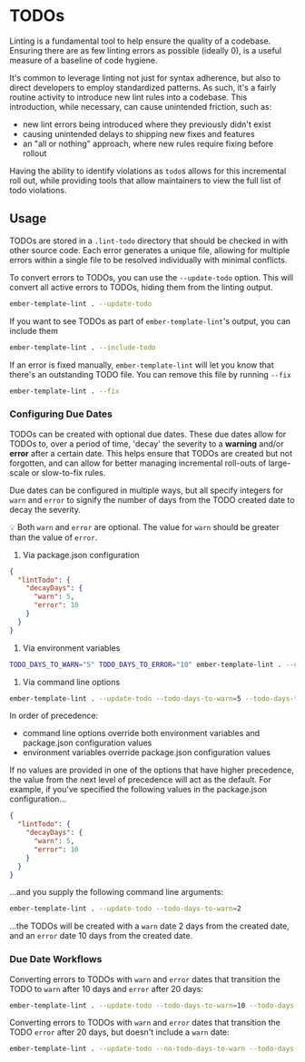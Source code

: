 # TODOs

Linting is a fundamental tool to help ensure the quality of a codebase. Ensuring there are as few linting errors as possible (ideally 0), is a useful measure of a baseline of code hygiene.

It's common to leverage linting not just for syntax adherence, but also to direct developers to employ standardized patterns. As such, it's a fairly routine activity to introduce new lint rules into a codebase. This introduction, while necessary, can cause unintended friction, such as:

- new lint errors being introduced where they previously didn't exist
- causing unintended delays to shipping new fixes and features
- an "all or nothing" approach, where new rules require fixing before rollout

Having the ability to identify violations as `todo`s allows for this incremental roll out, while providing tools that allow maintainers to view the full list of todo violations.

## Usage

TODOs are stored in a `.lint-todo` directory that should be checked in with other source code. Each error generates a unique file, allowing for multiple errors within a single file to be resolved individually with minimal conflicts.

To convert errors to TODOs, you can use the `--update-todo` option. This will convert all active errors to TODOs, hiding them from the linting output.

```bash
ember-template-lint . --update-todo
```

If you want to see TODOs as part of `ember-template-lint`'s output, you can include them

```bash
ember-template-lint . --include-todo
```

If an error is fixed manually, `ember-template-lint` will let you know that there's an outstanding TODO file. You can remove this file by running `--fix`

```bash
ember-template-lint . --fix
```

### Configuring Due Dates

TODOs can be created with optional due dates. These due dates allow for TODOs to, over a period of time, 'decay' the severity to a **warning** and/or **error** after a certain date. This helps ensure that TODOs are created but not forgotten, and can allow for better managing incremental roll-outs of large-scale or slow-to-fix rules.

Due dates can be configured in multiple ways, but all specify integers for `warn` and `error` to signify the number of days from the TODO created date to decay the severity.

:bulb: Both `warn` and `error` are optional. The value for `warn` should be greater than the value of `error`.

1. Via package.json configuration

```json
{
  "lintTodo": {
    "decayDays": {
      "warn": 5,
      "error": 10
    }
  }
}
```

1. Via environment variables

```bash
TODO_DAYS_TO_WARN="5" TODO_DAYS_TO_ERROR="10" ember-template-lint . --update-todo
```

1. Via command line options

```bash
ember-template-lint . --update-todo --todo-days-to-warn=5 --todo-days-to-error=10
```

In order of precedence:

- command line options override both environment variables and package.json configuration values
- environment variables override package.json configuration values

If no values are provided in one of the options that have higher precedence, the value from the next level of precedence will act as the default. For example, if you've specified the following values in the package.json configuration...

```json
{
  "lintTodo": {
    "decayDays": {
      "warn": 5,
      "error": 10
    }
  }
}
```

...and you supply the following command line arguments:

```bash
ember-template-lint . --update-todo --todo-days-to-warn=2
```

...the TODOs will be created with a `warn` date 2 days from the created date, and an `error` date 10 days from the created date.

### Due Date Workflows

Converting errors to TODOs with `warn` and `error` dates that transition the TODO to `warn` after 10 days and `error` after 20 days:

```bash
ember-template-lint . --update-todo --todo-days-to-warn=10 --todo-days-to-error=20
```

Converting errors to TODOs with `warn` and `error` dates that transition the TODO `error` after 20 days, but doesn't include a `warn` date:

```bash
ember-template-lint . --update-todo --no-todo-days-to-warn --todo-days-to-error=20
```
